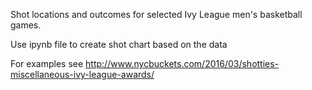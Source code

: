 Shot locations and outcomes for selected Ivy League men's basketball games.

Use ipynb file to create shot chart based on the data

For examples see http://www.nycbuckets.com/2016/03/shotties-miscellaneous-ivy-league-awards/
